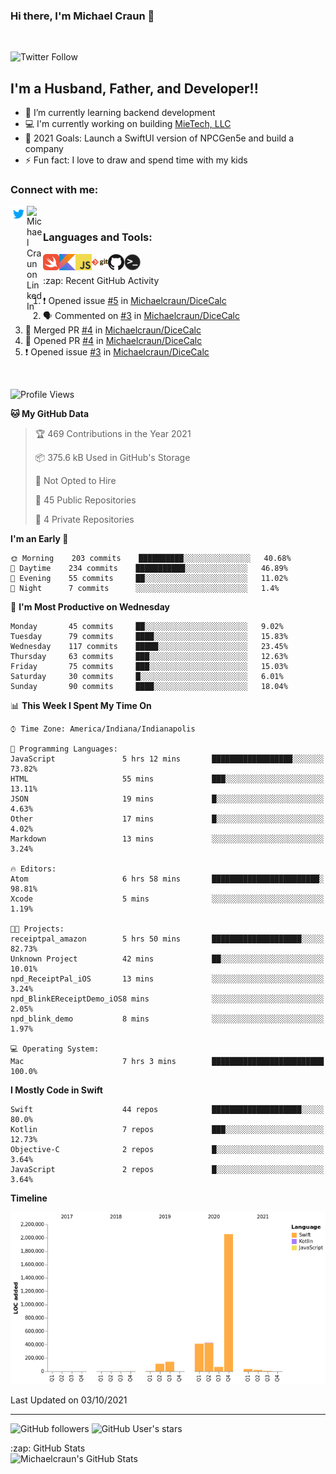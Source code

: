 ### Hi there, I'm Michael Craun 👋 

<br />

![Twitter Follow](https://img.shields.io/twitter/follow/opkurix?style=social)

## I'm a Husband, Father, and Developer!!

- 🌱 I’m currently learning backend development
- 💻 I'm currently working on building [MieTech, LLC](https://github.com/mietechnologies)
- 🥅 2021 Goals: Launch a SwiftUI version of NPCGen5e and build a company
- ⚡ Fun fact: I love to draw and spend time with my kids

### Connect with me:

[<img align="left" alt="Michael Craun on Twitter" width="26px" src="https://raw.githubusercontent.com/github/explore/80688e429a7d4ef2fca1e82350fe8e3517d3494d/topics/twitter/twitter.png" />][twitter]
[<img align="left" alt="Michael Craun on LinkedIn" width="26px" src="https://cdn.jsdelivr.net/npm/simple-icons@v3/icons/linkedin.svg" />][linkedin]

<br />

### Languages and Tools:

[<img align="left" alt="Swift" width="26px" src="https://raw.githubusercontent.com/github/explore/80688e429a7d4ef2fca1e82350fe8e3517d3494d/topics/swift/swift.png" />][swift]
[<img align="left" alt="Kotlin" width="26px" src="https://raw.githubusercontent.com/github/explore/80688e429a7d4ef2fca1e82350fe8e3517d3494d/topics/kotlin/kotlin.png" />][kotlin]
[<img align="left" alt="JavaScript" width="26px" src="https://raw.githubusercontent.com/github/explore/80688e429a7d4ef2fca1e82350fe8e3517d3494d/topics/javascript/javascript.png" />][javascript]
[<img align="left" alt="Git" width="26px" src="https://raw.githubusercontent.com/github/explore/80688e429a7d4ef2fca1e82350fe8e3517d3494d/topics/git/git.png" />]([])
[<img align="left" alt="GitHub" width="26px" src="https://raw.githubusercontent.com/github/explore/78df643247d429f6cc873026c0622819ad797942/topics/github/github.png" />][github]
[<img align="left" alt="Terminal" width="26px" src="https://raw.githubusercontent.com/github/explore/80688e429a7d4ef2fca1e82350fe8e3517d3494d/topics/terminal/terminal.png" />][terminal]

<br />
<br />

<summary>:zap: Recent GitHub Activity</summary>
  
<!--START_SECTION:activity-->
1. ❗️ Opened issue [#5](https://github.com/Michaelcraun/DiceCalc/issues/5) in [Michaelcraun/DiceCalc](https://github.com/Michaelcraun/DiceCalc)
2. 🗣 Commented on [#3](https://github.com/Michaelcraun/DiceCalc/issues/3) in [Michaelcraun/DiceCalc](https://github.com/Michaelcraun/DiceCalc)
3. 🎉 Merged PR [#4](https://github.com/Michaelcraun/DiceCalc/pull/4) in [Michaelcraun/DiceCalc](https://github.com/Michaelcraun/DiceCalc)
4. 💪 Opened PR [#4](https://github.com/Michaelcraun/DiceCalc/pull/4) in [Michaelcraun/DiceCalc](https://github.com/Michaelcraun/DiceCalc)
5. ❗️ Opened issue [#3](https://github.com/Michaelcraun/DiceCalc/issues/3) in [Michaelcraun/DiceCalc](https://github.com/Michaelcraun/DiceCalc)
<!--END_SECTION:activity-->
  
<br />
  
<!--START_SECTION:waka-->
![Profile Views](http://img.shields.io/badge/Profile%20Views-0-blue)

**🐱 My GitHub Data** 

> 🏆 469 Contributions in the Year 2021
 > 
> 📦 375.6 kB Used in GitHub's Storage 
 > 
> 🚫 Not Opted to Hire
 > 
> 📜 45 Public Repositories 
 > 
> 🔑 4 Private Repositories  
 > 
**I'm an Early 🐤** 

```text
🌞 Morning    203 commits    ██████████░░░░░░░░░░░░░░░   40.68% 
🌆 Daytime    234 commits    ███████████░░░░░░░░░░░░░░   46.89% 
🌃 Evening    55 commits     ██░░░░░░░░░░░░░░░░░░░░░░░   11.02% 
🌙 Night      7 commits      ░░░░░░░░░░░░░░░░░░░░░░░░░   1.4%

```
📅 **I'm Most Productive on Wednesday** 

```text
Monday       45 commits     ██░░░░░░░░░░░░░░░░░░░░░░░   9.02% 
Tuesday      79 commits     ████░░░░░░░░░░░░░░░░░░░░░   15.83% 
Wednesday    117 commits    █████░░░░░░░░░░░░░░░░░░░░   23.45% 
Thursday     63 commits     ███░░░░░░░░░░░░░░░░░░░░░░   12.63% 
Friday       75 commits     ███░░░░░░░░░░░░░░░░░░░░░░   15.03% 
Saturday     30 commits     █░░░░░░░░░░░░░░░░░░░░░░░░   6.01% 
Sunday       90 commits     ████░░░░░░░░░░░░░░░░░░░░░   18.04%

```


📊 **This Week I Spent My Time On** 

```text
⌚︎ Time Zone: America/Indiana/Indianapolis

💬 Programming Languages: 
JavaScript               5 hrs 12 mins       ██████████████████░░░░░░░   73.82% 
HTML                     55 mins             ███░░░░░░░░░░░░░░░░░░░░░░   13.11% 
JSON                     19 mins             █░░░░░░░░░░░░░░░░░░░░░░░░   4.63% 
Other                    17 mins             █░░░░░░░░░░░░░░░░░░░░░░░░   4.02% 
Markdown                 13 mins             ░░░░░░░░░░░░░░░░░░░░░░░░░   3.24%

🔥 Editors: 
Atom                     6 hrs 58 mins       ████████████████████████░   98.81% 
Xcode                    5 mins              ░░░░░░░░░░░░░░░░░░░░░░░░░   1.19%

🐱‍💻 Projects: 
receiptpal_amazon        5 hrs 50 mins       ████████████████████░░░░░   82.73% 
Unknown Project          42 mins             ██░░░░░░░░░░░░░░░░░░░░░░░   10.01% 
npd_ReceiptPal_iOS       13 mins             ░░░░░░░░░░░░░░░░░░░░░░░░░   3.24% 
npd_BlinkEReceiptDemo_iOS8 mins              ░░░░░░░░░░░░░░░░░░░░░░░░░   2.05% 
npd_blink_demo           8 mins              ░░░░░░░░░░░░░░░░░░░░░░░░░   1.97%

💻 Operating System: 
Mac                      7 hrs 3 mins        █████████████████████████   100.0%

```

**I Mostly Code in Swift** 

```text
Swift                    44 repos            ████████████████████░░░░░   80.0% 
Kotlin                   7 repos             ███░░░░░░░░░░░░░░░░░░░░░░   12.73% 
Objective-C              2 repos             █░░░░░░░░░░░░░░░░░░░░░░░░   3.64% 
JavaScript               2 repos             █░░░░░░░░░░░░░░░░░░░░░░░░   3.64%

```


**Timeline**

![Chart not found](https://raw.githubusercontent.com/Michaelcraun/Michaelcraun/main/charts/bar_graph.png) 


 Last Updated on 03/10/2021
<!--END_SECTION:waka-->

---
  
![GitHub followers](https://img.shields.io/github/followers/Michaelcraun?style=social)
![GitHub User's stars](https://img.shields.io/github/stars/Michaelcraun?style=social)
  
<summary>:zap: GitHub Stats</summary>

<img align="left" alt="Michaelcraun's GitHub Stats" src="https://github-readme-stats-8frbydxfs-michaelcraun.vercel.app/api?username=Michaelcraun" />

[twitter]: https://twitter.com/opkurix
[linkedin]: https://linkedin.com/in/michael-craun
[swift]: https://developer.apple.com/swift/
[kotlin]: https://kotlinlang.org
[javascript]: https://www.javascript.com
[github]: https://github.com/
[terminal]: https://en.wikipedia.org/wiki/Terminal_(macOS)
